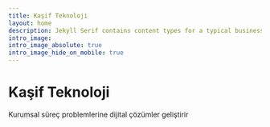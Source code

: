 ```yaml
---
title: Kaşif Teknoloji
layout: home
description: Jekyll Serif contains content types for a typical business website. The theme is fully responsive, blazing fast and artfully illustrated.
intro_image: 
intro_image_absolute: true
intro_image_hide_on_mobile: true
---
```


# Kaşif Teknoloji
Kurumsal süreç problemlerine dijital çözümler geliştirir